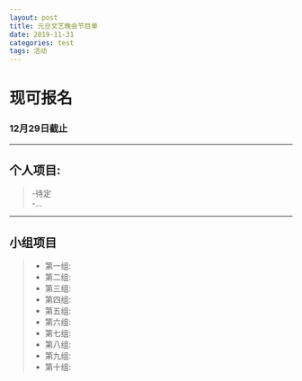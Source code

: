 ```yaml
---
layout: post
title: 元旦文艺晚会节目单
date: 2019-11-31
categories: test
tags: 活动 
---
```


# **现可报名**






### **12月29日截止**  
---  
## **个人项目:**  
> -待定  
> -…  

***
## **小组项目**
> - 第一组:  
> - 第二组:  
> - 第三组:  
> - 第四组:  
> - 第五组:  
> - 第六组:  
> - 第七组:  
> - 第八组:  
> - 第九组:  
> - 第十组:  
